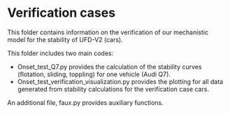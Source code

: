 # Verification cases
This folder contains information on the verification of our mechanistic model for the stability of UFD-V2 (cars).

This folder includes two main codes:
- Onset_test_Q7.py provides the calculation of the stability curves (flotation, sliding, toppling) for one vehicle (Audi Q7).
- Onset_test_verification_visualization.py provides the plotting for all data generated from stability calculations for the verification case cars.

An additional file, faux.py provides auxiliary functions. 
